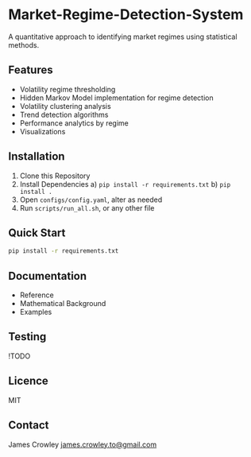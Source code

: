 # Market-Regime-Detection-System

A quantitative approach to identifying market regimes using statistical methods.

## Features

- Volatility regime thresholding
- Hidden Markov Model implementation for regime detection
- Volatility clustering analysis
- Trend detection algorithms
- Performance analytics by regime
- Visualizations

## Installation

1. Clone this Repository
2. Install Dependencies
   a) ```pip install -r requirements.txt```
   b) ```pip install .```
3. Open `configs/config.yaml`, alter as needed
4. Run `scripts/run_all.sh`, or any other file

## Quick Start

```bash
pip install -r requirements.txt
```

## Documentation

- Reference
- Mathematical Background
- Examples
  
## Testing

!TODO

## Licence

MIT

## Contact

James Crowley
<james.crowley.to@gmail.com>
